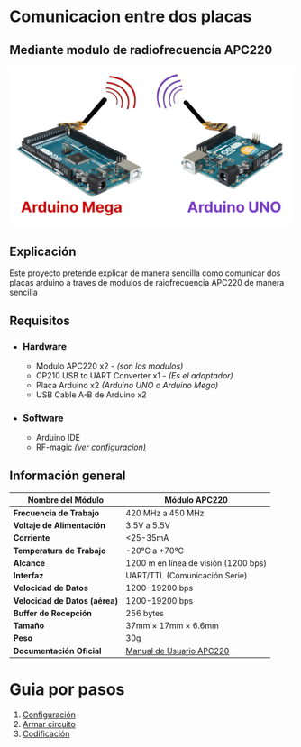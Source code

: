 # Comunicacion entre dos placas
## Mediante modulo de radiofrecuencía APC220

![portada](./img/portada.png)

## Explicación
Este proyecto pretende explicar de manera sencilla como comunicar dos placas arduino a traves de modulos de raiofrecuencía APC220 de manera sencilla

## Requisitos

- ### Hardware
    - Modulo APC220 x2  - *(son los modulos)*
    - CP210 USB to UART Converter x1 - *(Es el adaptador)*
    - Placa Arduino x2 *(Arduino UNO o Arduino Mega)*
    - USB Cable A-B de Arduino x2

- ### Software
    - Arduino IDE 
    - RF-magic [*(ver configuracion)*](./configuracion.md)

## Información general

| **Nombre del Módulo**   | Módulo APC220                             |
| ----------------------- | ----------------------------------------- |
| **Frecuencia de Trabajo** | 420 MHz a 450 MHz                        |
| **Voltaje de Alimentación** | 3.5V a 5.5V                             |
| **Corriente**           | <25-35mA                                  |
| **Temperatura de Trabajo** | -20℃ a +70℃                          |
| **Alcance**              | 1200 m en línea de visión (1200 bps)      |
| **Interfaz**            | UART/TTL (Comunicación Serie)             |
| **Velocidad de Datos**   | 1200-19200 bps                           |
| **Velocidad de Datos (aérea)** | 1200-19200 bps                        |
| **Buffer de Recepción**  | 256 bytes                                |
| **Tamaño**               | 37mm × 17mm × 6.6mm                       |
| **Peso**                 | 30g                                      |
| **Documentación Oficial** | [Manual de Usuario APC220](https://wiki.dfrobot.com/APC220_Radio_Data_Module_SKU_TEL0005_) |

# Guia por pasos 

1. [Configuración](./configuracion.md)
2. [Armar circuito](./armado.md.md)
2. [Codificación](./code.md.md.md)